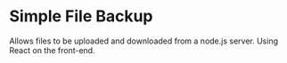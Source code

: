 ﻿# Simple File Backup

Allows files to be uploaded and downloaded from a node.js server. Using React on the front-end.
